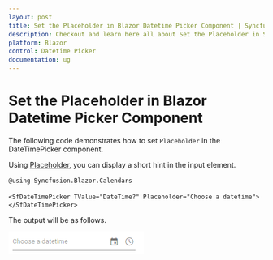 ```yaml
---
layout: post
title: Set the Placeholder in Blazor Datetime Picker Component | Syncfusion
description: Checkout and learn here all about Set the Placeholder in Syncfusion Blazor Datetime Picker component and more.
platform: Blazor
control: Datetime Picker 
documentation: ug
---
```


# Set the Placeholder in Blazor Datetime Picker Component

The following code demonstrates how to set `Placeholder` in the DateTimePicker component.

Using [Placeholder](https://help.syncfusion.com/cr/blazor/Syncfusion.Blazor.Calendars.SfDateTimePicker-1.html#Syncfusion_Blazor_Calendars_SfDateTimePicker_1_Placeholder), you can display a short hint in the input element.

```cshtml
@using Syncfusion.Blazor.Calendars

<SfDateTimePicker TValue="DateTime?" Placeholder="Choose a datetime"></SfDateTimePicker>
```

The output will be as follows.

![DateTimePicker](../images/placeholder.png)